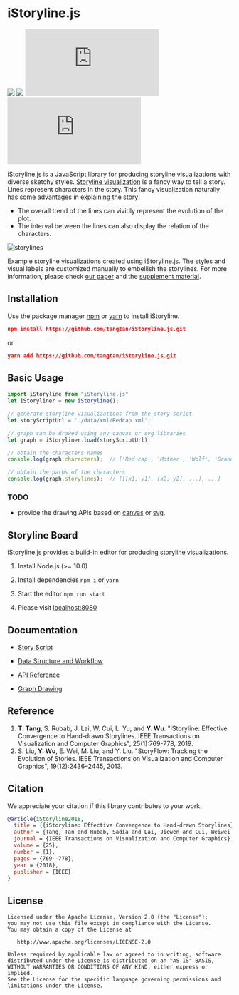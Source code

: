 # iStoryline.js

![](https://travis-ci.com/tangtan/iStoryline.js.svg?branch=master)
![](https://img.shields.io/github/downloads/tangtan/iStoryline.js/total)
![](https://img.shields.io/github/package-json/v/tangtan/iStoryline.js)
![](https://img.shields.io/github/license/tangtan/iStoryline.js)

iStoryline.js is a JavaScript library for producing storyline visualizations with diverse sketchy styles. [Storyline visualization](https://xkcd.com/657/) is a fancy way to tell a story. Lines represent characters in the story. This fancy visualization naturally has some advantages in explaining the story:

- The overall trend of the lines can vividly represent the evolution of the plot.
- The interval between the lines can also display the relation of the characters.

![storylines](https://user-images.githubusercontent.com/18184786/88198333-2cea9600-cc76-11ea-83fa-bbf2676fc61d.png)

Example storyline visualizations created using iStoryline.js. The styles and visual labels are customized manually to embellish the storylines.
For more information, please check [our paper](http://www.tantang.org/publication/2018_infovis_istoryline/2018_infovis_istoryline.pdf) and the [supplement material](https://istoryline.github.io/).

## Installation

Use the package manager [npm](https://docs.npmjs.com/cli/install) or [yarn](https://yarnpkg.com/lang/en/docs/cli/add/) to install iStoryline.

```Json
npm install https://github.com/tangtan/iStoryline.js.git
```

or

```Json
yarn add https://github.com/tangtan/iStoryline.js.git
```

## Basic Usage

```JavaScript
import iStoryline from "iStoryline.js"
let iStoryliner = new iStoryline();

// generate storyline visualizations from the story script
let storyScriptUrl = './data/xml/Redcap.xml';

// graph can be drawed using any canvas or svg libraries
let graph = iStoryliner.load(storyScriptUrl);

// obtain the characters names
console.log(graph.characters);  // ['Red cap', 'Mother', 'Wolf', 'GrandMa']

// obtain the paths of the characters
console.log(graph.storylines);  // [[[x1, y1], [x2, y2], ...], ...]
```

### TODO

- provide the drawing APIs based on [canvas](https://www.w3schools.com/html/html5_canvas.asp) or [svg](https://www.w3schools.com/html/html5_svg.asp).

## Storyline Board

iStoryline.js provides a build-in editor for producing storyline visualizations.

1. Install Node.js (>= 10.0)

2. Install dependencies `npm i` or `yarn`

3. Start the editor `npm run start`

4. Please visit [localhost:8080](http://localhost:8080)

## Documentation

- [Story Script](https://github.com/tangtan/iStoryline.js/wiki/Story-Script)

- [Data Structure and Workflow](https://github.com/tangtan/iStoryline.js/wiki/Data-Structure-and-Workflow)

- [API Reference](https://github.com/tangtan/iStoryline.js/wiki/API-Reference)

- [Graph Drawing](https://github.com/tangtan/iStoryline.js/wiki/Graph-Drawing)

## Reference

1. **T. Tang**, S. Rubab, J. Lai, W. Cui, L. Yu, and **Y. Wu**. "iStoryline: Effective Convergence to Hand-drawn Storylines. IEEE Transactions on Visualization and Computer Graphics", 25(1):769-778, 2019.
2. S. Liu, **Y. Wu**, E. Wei, M. Liu, and Y. Liu. "StoryFlow: Tracking the Evolution of Stories. IEEE Transactions on Visualization and Computer Graphics", 19(12):2436–2445, 2013.

## Citation

We appreciate your citation if this library contributes to your work.

```bib
@article{iStoryline2018,
  title = {{iStoryline: Effective Convergence to Hand-drawn Storylines}},
  author = {Tang, Tan and Rubab, Sadia and Lai, Jiewen and Cui, Weiwei and Yu, Lingyun and Wu, Yingcai},
  journal = {IEEE Transactions on Visualization and Computer Graphics},
  volume = {25},
  number = {1},
  pages = {769--778},
  year = {2018},
  publisher = {IEEE}
}
```

## License

    Licensed under the Apache License, Version 2.0 (the "License");
    you may not use this file except in compliance with the License.
    You may obtain a copy of the License at

       http://www.apache.org/licenses/LICENSE-2.0

    Unless required by applicable law or agreed to in writing, software
    distributed under the License is distributed on an "AS IS" BASIS,
    WITHOUT WARRANTIES OR CONDITIONS OF ANY KIND, either express or implied.
    See the License for the specific language governing permissions and
    limitations under the License.
